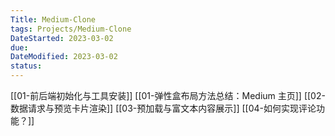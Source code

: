 ```yaml
---
Title: Medium-Clone
tags: Projects/Medium-Clone
DateStarted: 2023-03-02
due:
DateModified: 2023-03-02
status:
---
```


[[01-前后端初始化与工具安装]]
[[01-弹性盒布局方法总结：Medium 主页]]
[[02-数据请求与预览卡片渲染]]
[[03-预加载与富文本内容展示]]
[[04-如何实现评论功能？]]
